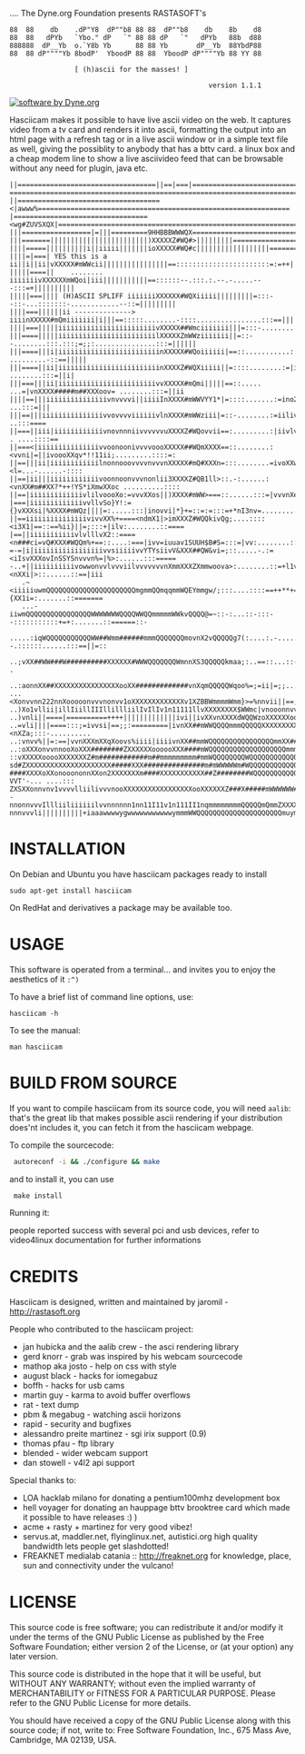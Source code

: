
.... The Dyne.org Foundation presents RASTASOFT's

```
88  88    db    .dP"Y8  dP""b8 88 88  dP""b8    db    8b    d8 
88  88   dPYb   `Ybo." dP   `" 88 88 dP   `"   dPYb   88b  d88 
888888  dP__Yb  o.`Y8b Yb      88 88 Yb       dP__Yb  88YbdP88 
88  88 dP""""Yb 8bodP'  YboodP 88 88  YboodP dP""""Yb 88 YY 88 

                [ (h)ascii for the masses! ]

                                                 version 1.1.1
```

[![software by Dyne.org](https://www.dyne.org/wp-content/uploads/2015/12/software_by_dyne.png)](http://www.dyne.org)

Hasciicam makes it possible to have live ascii video on the web. It
captures video from a tv card and renders it into ascii, formatting
the output into an html page with a refresh tag or in a live ascii
window or in a simple text file as well, giving the possiblity to
anybody that has a bttv card. a linux box and a cheap modem line to
show a live asciivideo feed that can be browsable without any need for
plugin, java etc.

```
||==================================||==|===|=================================================|===========
==========================================================================================================
||===================================<|awww%==============================================================
|=================================<wg#ZUVSXQX|============================================================
|||=================|=|||=========9HHBBBWWWQX=============================================================
|||=======||||||||||||||||||||||||)XXXXXZ#WQ#>|||||||||===================================================
||||=====||||||||||i||iiiii|||||||ioXXXXX#WQ#c||||||||||||||||||========::::::=:::::=====|||||||||||||||||
||||=|===| YES this is a ii||i||ii|vXXXXX#mWWcii||||||||||||||||==:::::::::::::::::::::::=:=++||||||||||||
|||||====||    ........     iiiiiiivXXXXXXmWQoi|iii|||||||||||==::::::--.:::.:.--.-.....---:::=+||||||||||
|||||===|||| (H)ASCII SPLIFF iiiiiiiXXXXXX#WQXiiiii|||||||||=:::--::-...:::::::-............--::=|||||||||
||||===||||||ii --------------> iiiinXXXXX#mQmiiiiiii|i|||==:::::........-::::................:::==|||||||
||||===|||||iiiiiiiiiiiiiiiiiiiiiiiivXXXXX##Wmciiiiiii|||=:::-...........::.:..................:::=|||||||
|||====|||||iiiiiiiiiiiiiiiiiiiiiiiilXXXXXZmWWziiiiiii||=::--........:::.:::;=;;:...............:::=||||||
|||====|||i|iiiiiiiiiiiiiiiiiiiiiiiiinXXXXX#WQoiiiiii|==::...........::==|%vnooans|=;. .........-::==|||||
|||====||ii|iiiiiiiiiiiiiiiiiiiiiiiiinXXXXZ#WQXiiiii||=::::........:=|ivnXXXm##mmXXons|_. ........:::=||i|
|||===|||ii|iiiiiiiiiiiiiiiiiiiiiiiivvXXXXX#mQmi|||||==::..... ...=|vnXXXX#####m##XXXoov= ........:::=||ii
||||==|||iiiiiiiiiiiiiiivnvvvvi||iiiiInXXXX#mWWVYY1*|=::::.......:=ino21*1*YX#WmmmmZXZXXo|..... ...:::=|||
|||==|||iiiiiiiiiiiiiiivvovvvviiiiiivlnXXXX#mWWziii|=::-........:=iilivvvsiivX#m#ZXl|||l1s:.     ..:::====
||===||iii|iiiiiiiiiiiivnovnnniivvvvvvuXXXXZ#WQovvii==:.........:|iivlvnXXovivXXXe||saa%ii=.. . ....::::==
||===<|iiiiiiiiiiiiiiivvoonoonivvvvoooXXXXX##WQmXXXX==::........:<vvni|=||ivoooXXqv*!!11ii;.........::::=:
||==|||ii|iiiiiiiiiiiilnonnooovvvvnvvvnXXXXX#mQ#XXXn=:::........=ivoXXwauwqXoooXmWZnv|==<l=...-......-::::
||==|ii|||iiiiiiiiiiiivoonnoonvvvnonlii3XXXXZ#QB1ll>::.-:......:<vnXX#m##XX?*++!YS*iXmwXXoc ..........::::
||==|iiiiiiiiiiiiivlilvoooXo:=vvvXXos||)XXXX#mWW>===::......:::=|vvvnXe1nX1||+======XZ##XXn:.........::::-
|===|iiiiiiiiiiiiivvllvSo}Y!:={}vXXXsi|%XXXX#mWQz||||=:.....:::|inovvi|*}+=::=:=:::=+*nI3nv=.........::::=
||==iiiiiiiiiiiiiiivivvXX%+====<ndmX1|>imXXXZ#WQQkivQg;....::::<i3X1|==::==%ii}||=;:::+|ilv:........::====
|==||iiiiiiiiiiivlvlllvX2::====<n###ci=vQ#XXX#WQQm%+==::....:===|ivv=iuuav1SUUH$B#S=:::=|vv:........::=|==
=-=|i|iiiiiiiiiiiiiiiiivvsiiiiivvYTYsiivV&XXX##QW&vi=;::.....-.:=<iIsvXXXovInSSYSnvvvn%=|%>:......:::=====
-..+||iiiiiiiiiivowwonvvlvvviilvvvvvvvnXmmXXXZXmmwoova>:........::=+l1v#Zo}=:::::=+<nXXi|>::......::==|iii
   .~<iiiiiuwmQQQQQQQQQQQQQQQQQQQQQQmgmmQQmqqmmWQEYmmgw/;:::....::::==++**+===:::::{XX1i=:.......::=======
   ...-iiwmQQQQQQQQQQQQQQQQWWWWWWWQQQQWWQQmmmmmWWkvQQQQ@=~::-:...::-:::--:::::::::::+=+:.......::======::-
 .....:iqWQQQQQQQQQQQWW##Wmm######mmmQQQQQQQmovnX2vQQQQQg7(:....:.-.....::.::.--.::::::......:::==||=::   
   ..;vXX##WW###W##########XXXXXX#WWWQQQQQQQWmnnXS3QQQQQkmaa;:..==::...::-..-......-::.....::.:;==|==:   .
  ..:aonnXX##XXXXXXXXXXXXXXXXooXX#############vnXqmQQQQQWqoo%=;=ii|=;;................-....::==||||====-:.
...<Xonvvnn222nnXooooonvvvnonvv1oXXXXXXXXXXXXXv1XZBBWmmmmWmm}>=%nnvii||==;::.......::.......:::..........:
..)Xo1vllii|illIiillIIIllillliilIvIlIv1n11111llvXXXXXXXX$WWmc|vnooonnvvii||||||====||;.:::::::........:.::
..)vnli||====|==========++++|||||||||||||ivi||ivXXvnXXXXdWQQWzoXXXXXXoonvvvviiii||iii=|vs;:::::.........:.
..=vli||||====:::;=ivvsi|==;;:=========|ivnXX##mWWQQQQmmmQQQQQXXXXXXXXXXXoonnvvvvvvi|=<nXZa;:::-..........
..:vnvv%||=:==|vvnXXXmXXqXoovs%iiii|iiiivnXX##mmWQQQQQQQQQQQQQQQQmmXX##XXXXXXoonnvvvi|:IXmm#a;:::.........
..:oXXXonvvnnooXoXXX########ZXXXXXXoooooXXX####mWQQQQQQQQQQQQQQQQQQQmmm#XXXqXXXXnnvvvvi=XWWm#h%-::........
::vXXXXXooooXXXXXXXZ#m############m##mmmmmmmmm#mmWQQQQQQQQWQQQQQQQQQQQQm#mm##mXXooXovvvsmQQWmmm#6,:-......
sd#ZXXXXXXXXXXXXXXXXXXXXX#####XXX###############m#mWWWWWm#WQQQQQQQQQQQQQmmmmmmmmmmmqmgD9QQQQWW#????"-....:
####XXXXoXXonooononnXXon2XXXXXXXm####XXXXXXXXXXX##Z########WQQQQQQQQQQQWWWQQQQQmQQQQQP::=?VVT'-... ....:::
ZXSXXonnvnv1vvvvlliilivvvnooXXXXXXXXXXXXXXXXXooXXXXXXZ###X#####mWWWWWW##QQQQQQQQQQQQP:::::.-............--
nnonnvvvIllliiliiiiiilvvnnnnnn1nn11I11v1n111II1nqmmmmmmmmQQQQQmQmmZXXXXqQQQQQQQQQQQC:::::-.......:........
nnnvvvli||||||||||+iaaawwwwygwwwwwwwwwwwymmmWWQQQQQQQQQQQQQQQQQQQQQmuymQQQQQQQQQQQt=:::-.........-........
```

# INSTALLATION

On Debian and Ubuntu you have hasciicam packages ready to install

```
sudo apt-get install hasciicam
```

On RedHat and derivatives a package may be available too.

# USAGE

This software is operated from a terminal... and invites you to enjoy
the aesthetics of it `:^)`

To have a brief list of command line options, use:
```
hasciicam -h
```
To see the manual:
```
man hasciicam
```

# BUILD FROM SOURCE

If you want to compile hasciicam from its source code, you will need
`aalib`: that's the great lib that makes possible ascii rendering if
your distribution does'nt includes it, you can fetch it from the
hasciicam webpage.

To compile the sourcecode:
```sh
 autoreconf -i && ./configure && make
```
and to install it, you can use 
```
 make install
```
Running it:

people reported success with several pci and usb devices, refer to
video4linux documentation for further informations

# CREDITS

Hasciicam is designed, written and maintained by jaromil - http://rastasoft.org

People who contributed to the hasciicam project:
- jan hubicka and the aalib crew - the asci rendering library
- gerd knorr - grab was inspired by his webcam sourcecode
- mathop aka josto - help on css with style
- august black - hacks for iomegabuz
- boffh - hacks for usb cams
- martin guy - karma to avoid buffer overflows
- rat - text dump
- pbm & megabug - watching ascii horizons
- rapid - security and bugfixes
- alessandro preite martinez - sgi irix support (0.9)
- thomas pfau - ftp library
- blended - wider webcam support
- dan stowell - v4l2 api support

Special thanks to:

- LOA hacklab milano for donating a pentium100mhz development box
- hell voyager for donating an hauppage bttv brooktree card which made it possible to have releases :) )
- acme + rasty + martinez for very good vibez!
- servus.at, maddler.net, flyinglinux.net, autistici.org high quality bandwidth lets people get slashdotted!
- FREAKNET medialab catania :: http://freaknet.org for knowledge, place, sun and connectivity under the vulcano!
	
# LICENSE


This source code is free software; you can redistribute it and/or
modify it under the terms of the GNU Public License as published by
the Free Software Foundation; either version 2 of the License, or (at
your option) any later version.

This source code is distributed in the hope that it will be useful,
but WITHOUT ANY WARRANTY; without even the implied warranty of
MERCHANTABILITY or FITNESS FOR A PARTICULAR PURPOSE.  Please refer to
the GNU Public License for more details.

You should have received a copy of the GNU Public License along with
this source code; if not, write to: Free Software Foundation, Inc.,
675 Mass Ave, Cambridge, MA 02139, USA.
